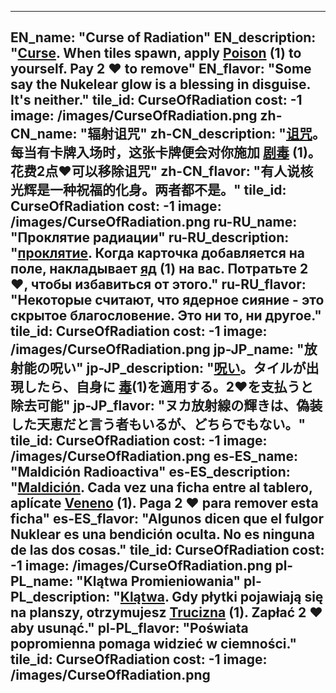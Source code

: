 ---

EN_name: "Curse of Radiation"
EN_description: "<u color='FF5151'>Curse</u>. When tiles spawn, apply  <u>Poison</u> (1) to yourself. Pay 2 ❤️ to remove"
EN_flavor: "Some say the Nukelear glow is a blessing in disguise. It's neither."
tile_id: CurseOfRadiation
cost: -1
image: /images/CurseOfRadiation.png
zh-CN_name: "辐射诅咒"
zh-CN_description: "<u color='FF5151'>诅咒</u>。每当有卡牌入场时，这张卡牌便会对你施加 <u>剧毒</u> (1)。花费2点❤️可以移除诅咒"
zh-CN_flavor: "有人说核光辉是一种祝福的化身。两者都不是。"
tile_id: CurseOfRadiation
cost: -1
image: /images/CurseOfRadiation.png
ru-RU_name: "Проклятие радиации"
ru-RU_description: "<u color='FF5151'>проклятие</u>. Когда карточка добавляется на поле, накладывает  <u>яд</u> (1) на вас. Потратьте 2 ❤️, чтобы избавиться от этого."
ru-RU_flavor: "Некоторые считают, что ядерное сияние - это скрытое благословение. Это ни то, ни другое."
tile_id: CurseOfRadiation
cost: -1
image: /images/CurseOfRadiation.png
jp-JP_name: "放射能の呪い"
jp-JP_description: "<u color='FF5151'>呪い</u>。タイルが出現したら、自身に <u>毒</u>(1)を適用する。2❤️を支払うと除去可能"
jp-JP_flavor: "ヌカ放射線の輝きは、偽装した天恵だと言う者もいるが、どちらでもない。"
tile_id: CurseOfRadiation
cost: -1
image: /images/CurseOfRadiation.png
es-ES_name: "Maldición Radioactiva"
es-ES_description: "<u color='FF5151'>Maldición</u>. Cada vez una ficha entre al tablero, aplícate  <u>Veneno</u> (1). Paga 2 ❤️ para remover esta ficha"
es-ES_flavor: "Algunos dicen que el fulgor Nuklear es una bendición oculta. No es ninguna de las dos cosas."
tile_id: CurseOfRadiation
cost: -1
image: /images/CurseOfRadiation.png
pl-PL_name: "Klątwa Promieniowania"
pl-PL_description: "<u color='FF5151'>Klątwa</u>. Gdy płytki pojawiają się na planszy, otrzymujesz  <u>Trucizna</u> (1). Zapłać 2 ❤️ aby usunąć."
pl-PL_flavor: "Poświata popromienna pomaga widzieć w ciemności."
tile_id: CurseOfRadiation
cost: -1
image: /images/CurseOfRadiation.png
---